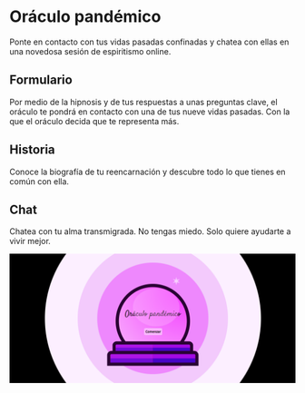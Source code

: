 # Oráculo pandémico

Ponte en contacto con tus vidas pasadas confinadas y chatea con ellas en una novedosa sesión de espiritismo online. 

## Formulario

Por medio de la hipnosis y de tus respuestas a unas preguntas clave, el oráculo te pondrá en contacto con una de tus nueve vidas pasadas. Con la que el oráculo decida que te representa más.

## Historia

Conoce la biografía de tu reencarnación y descubre todo lo que tienes en común con ella.

## Chat

Chatea con tu alma transmigrada. No tengas miedo. Solo quiere ayudarte a vivir mejor.


![Oráculo pandémico](/src/oraculo-pandemico.png)